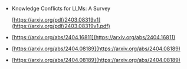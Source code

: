 - Knowledge Conflicts for LLMs: A Survey  
      
    [https://arxiv.org/pdf/2403.08319v1](https://arxiv.org/pdf/2403.08319v1.pdf)
- [https://arxiv.org/abs/2404.16811](https://arxiv.org/abs/2404.16811)
- [https://arxiv.org/abs/2404.08189](https://arxiv.org/abs/2404.08189)
- [https://arxiv.org/abs/2404.08189](https://arxiv.org/abs/2404.08189)